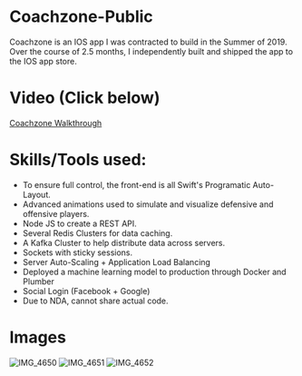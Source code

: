 # Coachzone-Public

Coachzone is an IOS app I was contracted to build in the Summer of 2019. Over the course of 2.5 months, I independently built and shipped the app to the IOS app store. 

# Video (Click below)

[Coachzone Walkthrough](https://www.youtube.com/watch?v=yk4iIGWHfNc&feature=youtu.be.)


# Skills/Tools used:
- To ensure full control, the front-end is all Swift's Programatic Auto-Layout.
- Advanced animations used to simulate and visualize defensive and offensive players.
- Node JS to create a REST API. 
- Several Redis Clusters for data caching.
- A Kafka Cluster to help distribute data across servers.
- Sockets with sticky sessions. 
- Server Auto-Scaling + Application Load Balancing
- Deployed a machine learning model to production through Docker and Plumber
- Social Login (Facebook + Google)
- Due to NDA, cannot share actual code.

# Images
![IMG_4650](https://user-images.githubusercontent.com/31415211/62838066-14d85d00-bc45-11e9-8167-b9ee97df4081.jpeg)
![IMG_4651](https://user-images.githubusercontent.com/31415211/62838067-14d85d00-bc45-11e9-9395-5f0b4911ace4.jpeg)
![IMG_4652](https://user-images.githubusercontent.com/31415211/62838068-14d85d00-bc45-11e9-8f36-0a8cd69935d2.jpeg)


